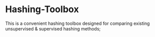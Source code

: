# Hashing-Toolbox
This is a convenient hashing toolbox designed for comparing existing unsupervised &amp; supervised hashing methods; 
